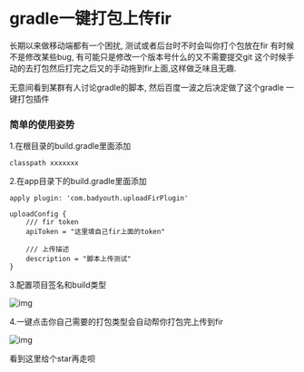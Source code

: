 # gradle一键打包上传fir



长期以来做移动端都有一个困扰, 测试或者后台时不时会叫你打个包放在fir
有时候不是修改某些bug, 有可能只是修改一个版本号什么的又不需要提交git
这个时候手动的去打包然后打完之后又的手动拖到fir上面,这样做乏味且无趣.

无意间看到某群有人讨论gradle的脚本, 然后百度一波之后决定做了这个gradle
一键打包插件

###  简单的使用姿势
1.在根目录的build.gradle里面添加

``` classpath xxxxxxx ```

2.在app目录下的build.gradle里面添加

```
apply plugin: 'com.badyouth.uploadFirPlugin'

uploadConfig {
    /// fir token
    apiToken = "这里填自己fir上面的token"

    /// 上传描述
    description = "脚本上传测试"
}
```

3.配置项目签名和build类型

![img](https://github.com/EightMinuteYouth/UploadFir/exampleImage/config.jpeg?raw=true)

4.一键点击你自己需要的打包类型会自动帮你打包完上传到fir

![img](https://github.com/EightMinuteYouth/UploadFir/exampleImage/useImage.jpeg?raw=true)


看到这里给个star再走呗